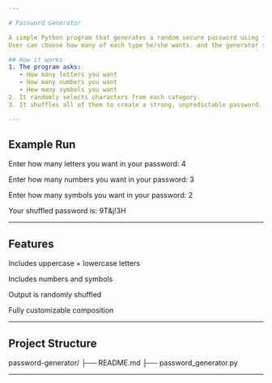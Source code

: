 ```yaml
---

# Password Generator

A simple Python program that generates a random secure password using **uppercase letters**, **lowercase letters**, **numbers**, and **symbols**.
User can choose how many of each type he/she wants. and the generator shuffles them for extra security.

## How it works
1. The program asks:
   - How many letters you want
   - How many numbers you want
   - How many symbols you want
2. It randomly selects characters from each category.
3. It shuffles all of them to create a strong, unpredictable password.

---
```


## Example Run

Enter how many letters you want in your password: 4

Enter how many numbers you want in your password: 3

Enter how many symbols you want in your password: 2

Your shuffled password is: 9T&j!3H

---

## Features

Includes uppercase + lowercase letters

Includes numbers and symbols

Output is randomly shuffled

Fully customizable composition

---

## Project Structure

password-generator/
├── README.md
├── password_generator.py

---
